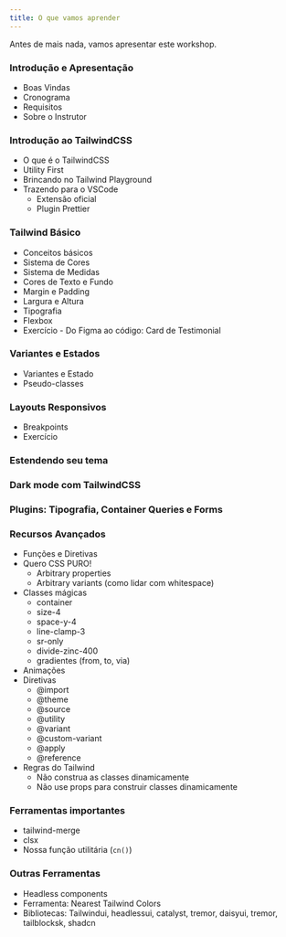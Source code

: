 ```yaml
---
title: O que vamos aprender
---
```


Antes de mais nada, vamos apresentar este workshop.

### Introdução e Apresentação

- Boas Vindas
- Cronograma
- Requisitos
- Sobre o Instrutor

### Introdução ao TailwindCSS

- O que é o TailwindCSS
- Utility First
- Brincando no Tailwind Playground
- Trazendo para o VSCode
  - Extensão oficial
  - Plugin Prettier

### Tailwind Básico

- Conceitos básicos
- Sistema de Cores
- Sistema de Medidas
- Cores de Texto e Fundo
- Margin e Padding
- Largura e Altura
- Tipografia
- Flexbox
- Exercício - Do Figma ao código: Card de Testimonial

### Variantes e Estados

- Variantes e Estado
- Pseudo-classes

### Layouts Responsivos

- Breakpoints
- Exercício

### Estendendo seu tema

### Dark mode com TailwindCSS

### Plugins: Tipografia, Container Queries e Forms

### Recursos Avançados

- Funções e Diretivas
- Quero CSS PURO!
  - Arbitrary properties
  - Arbitrary variants (como lidar com whitespace)
- Classes mágicas
  - container
  - size-4
  - space-y-4
  - line-clamp-3
  - sr-only
  - divide-zinc-400
  - gradientes (from, to, via)
- Animações
- Diretivas
  - @import
  - @theme
  - @source
  - @utility
  - @variant
  - @custom-variant
  - @apply
  - @reference
- Regras do Tailwind
  - Não construa as classes dinamicamente
  - Não use props para construir classes dinamicamente

### Ferramentas importantes

- tailwind-merge
- clsx
- Nossa função utilitária (`cn()`)

### Outras Ferramentas

- Headless components
- Ferramenta: Nearest Tailwind Colors
- Bibliotecas: Tailwindui, headlessui, catalyst, tremor, daisyui, tremor, tailblocksk, shadcn
